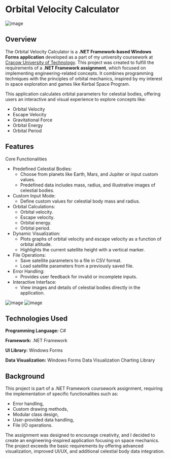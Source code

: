 # Orbital Velocity Calculator
![image](https://github.com/user-attachments/assets/876a70a1-36fe-470d-b3f4-793043630c65)

## Overview
The Orbital Velocity Calculator is a <b>.NET Framework-based Windows Forms application</b> developed as a part of my university coursework at [Cracow University of Technology](www.pk.edu.pl). This project was created to fulfill the requirements of a <b>.NET Framework assignment</b>, which focused on implementing engineering-related concepts. It combines programming techniques with the principles of orbital mechanics, inspired by my interest in space exploration and games like Kerbal Space Program.

This application calculates orbital parameters for celestial bodies, offering users an interactive and visual experience to explore concepts like:
- Orbital Velocity
- Escape Velocity
- Gravitational Force
- Orbital Energy
- Orbital Period

## Features
Core Functionalities
- Predefined Celestial Bodies:
  - Choose from planets like Earth, Mars, and Jupiter or input custom values.
  - Predefined data includes mass, radius, and illustrative images of celestial bodies.
- Custom Input Mode:
  - Define custom values for celestial body mass and radius.
- Orbital Calculations:
  - Orbital velocity.
  - Escape velocity.  
  - Orbital energy.
  - Orbital period.
- Dynamic Visualization:
  - Plots graphs of orbital velocity and escape velocity as a function of orbital altitude.
  - Highlights the current satellite height with a vertical marker.
- File Operations:
  - Save satellite parameters to a file in CSV format.
  - Load satellite parameters from a previously saved file.
- Error Handling:
  - Provides user feedback for invalid or incomplete inputs.
- Interactive Interface:
  - View images and details of celestial bodies directly in the application.

![image](https://github.com/user-attachments/assets/8de40cdb-5e85-4557-a9ba-04a1a3318a80)
![image](https://github.com/user-attachments/assets/930f4afd-55d6-4e80-8d02-9ac88f298227)


## Technologies Used
<b>Programming Language:</b> C#

**Framework:** .NET Framework

**UI Library:** Windows Forms

**Data Visualization:** Windows Forms Data Visualization Charting Library

## Background
This project is part of a .NET Framework coursework assignment, requiring the implementation of specific functionalities such as:

- Error handling,
- Custom drawing methods,
- Modular class design,
- User-provided data handling,
- File I/O operations.

The assignment was designed to encourage creativity, and I decided to create an engineering-inspired application focusing on space mechanics. The project exceeds the basic requirements by offering advanced visualization, improved UI/UX, and additional celestial body data integration.

